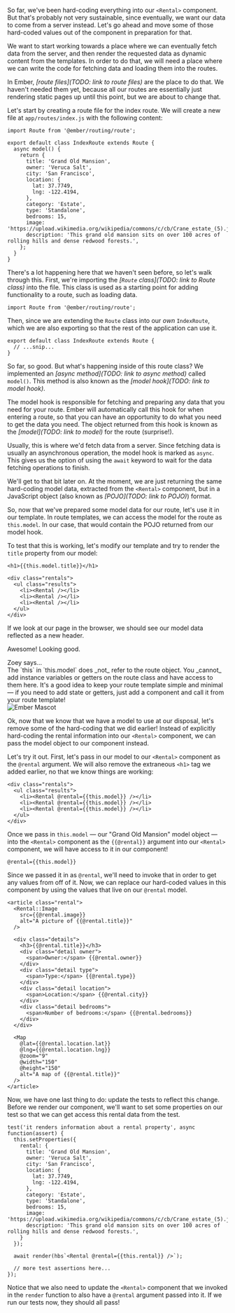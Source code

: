 So far, we've been hard-coding everything into our `<Rental>` component. But that's probably not very sustainable, since eventually, we want our data to come from a server instead. Let's go ahead and move some of those hard-coded values out of the component in preparation for that.

We want to start working towards a place where we can eventually fetch data from the server, and then render the requested data as dynamic content from the templates. In order to do that, we will need a place where we can write the code for fetching data and loading them into the routes.

In Ember, *[route files](TODO: link to route files)* are the place to do that. We haven't needed them yet, because all our routes are essentially just rendering static pages up until this point, but we are about to change that.

Let's start by creating a route file for the index route. We will create a new file at `app/routes/index.js` with the following content:

<!-- TODO: format diff -->

```
import Route from '@ember/routing/route';

export default class IndexRoute extends Route {
  async model() {
    return {
      title: 'Grand Old Mansion',
      owner: 'Veruca Salt',
      city: 'San Francisco',
      location: {
        lat: 37.7749,
        lng: -122.4194,
      },
      category: 'Estate',
      type: 'Standalone',
      bedrooms: 15,
      image: 'https://upload.wikimedia.org/wikipedia/commons/c/cb/Crane_estate_(5).jpg',
      description: 'This grand old mansion sits on over 100 acres of rolling hills and dense redwood forests.',
    };
  }
}
```

There's a lot happening here that we haven't seen before, so let's walk through this. First, we're importing the *[`Route` class](TODO: link to Route class)* into the file. This class is used as a starting point for adding functionality to a route, such as loading data.

<!-- TODO: format diff -->

```
import Route from '@ember/routing/route';
```

Then, since we are extending the `Route` class into our _own_ `IndexRoute`, which we are also exporting so that the rest of the application can use it.

<!-- TODO: format diff -->

```
export default class IndexRoute extends Route {
  // ...snip...
}
```

So far, so good. But what's happening inside of this route class? We implemented an *[async method](TODO: link to async method)* called `model()`. This method is also known as the *[model hook](TODO: link to model hook)*.

The model hook is responsible for fetching and preparing any data that you need for your route. Ember will automatically call this hook for when entering a route, so that you can have an opportunity to do what you need to get the data you need. The object returned from this hook is known as the *[model](TODO: link to model)* for the route (surprise!).

Usually, this is where we'd fetch data from a server. Since fetching data is usually an asynchronous operation, the model hook is marked as `async`. This gives us the option of using the `await` keyword to wait for the data fetching operations to finish.

We'll get to that bit later on. At the moment, we are just returning the same hard-coding model data, extracted from the `<Rental>` component, but in a JavaScript object (also known as *[POJO](TODO: link to POJO)*) format.

So, now that we've prepared some model data for our route, let's use it in our template. In route templates, we can access the model for the route as `this.model`. In our case, that would contain the POJO returned from our model hook.

To test that this is working, let's modify our template and try to render the `title` property from our model:

<!-- TODO: format diff -->

```
<h1>{{this.model.title}}</h1>

<div class="rentals">
  <ul class="results">
    <li><Rental /></li>
    <li><Rental /></li>
    <li><Rental /></li>
  </ul>
</div>
```

If we look at our page in the browser, we should see our model data reflected as a new header.

<!-- TODO: screenshot? -->

Awesome! Looking good.

<!-- TODO: Update the below cta note when https://github.com/emberjs/rfcs/pull/523 is merged. We don't want mention the `this` being the controller here and should just be able to explain `@model` here instead. -->

<div class="cta">
  <div class="cta-note">
    <div class="cta-note-body">
      <div class="cta-note-heading">Zoey says...</div>
      <div class="cta-note-message">
      The `this` in `this.model` does _not_ refer to the route object. You _cannot_ add instance variables or getters on the route class and have access to them here. It's a good idea to keep your route template simple and minimal — if you need to add state or getters, just add a component and call it from your route template!
      </div>
    </div>
    <img src="/images/mascots/zoey.png" role="presentation" alt="Ember Mascot">
  </div>
</div>

Ok, now that we know that we have a model to use at our disposal, let's remove some of the hard-coding that we did earlier! Instead of explicitly hard-coding the rental information into our `<Rental>` component, we can pass the model object to our component instead.

Let's try it out. First, let's pass in our model to our `<Rental>` component as the `@rental` argument. We will also remove the extraneous `<h1>` tag we added earlier, no that we know things are working:

<!-- TODO: format diff -->

```
<div class="rentals">
  <ul class="results">
    <li><Rental @rental={{this.model}} /></li>
    <li><Rental @rental={{this.model}} /></li>
    <li><Rental @rental={{this.model}} /></li>
  </ul>
</div>
```

Once we pass in `this.model` &mdash; our "Grand Old Mansion" model object &mdash; into the `<Rental>` component as the `{{@rental}}` argument into our `<Rental>` component, we will have access to it in our component!

<!-- TODO: format diff -->

```
@rental={{this.model}}
```

Since we passed it in as `@rental`, we'll need to invoke that in order to get any values from off of it. Now, we can replace our hard-coded values in this component by using the values that live on our `@rental` model.

<!-- TODO: format diff -->

```
<article class="rental">
  <Rental::Image
    src={{@rental.image}}
    alt="A picture of {{@rental.title}}"
  />

  <div class="details">
    <h3>{{@rental.title}}</h3>
    <div class="detail owner">
      <span>Owner:</span> {{@rental.owner}}
    </div>
    <div class="detail type">
      <span>Type:</span> {{@rental.type}}
    </div>
    <div class="detail location">
      <span>Location:</span> {{@rental.city}}
    </div>
    <div class="detail bedrooms">
      <span>Number of bedrooms:</span> {{@rental.bedrooms}}
    </div>
  </div>

  <Map
    @lat={{@rental.location.lat}}
    @lng={{@rental.location.lng}}
    @zoom="9"
    @width="150"
    @height="150"
    alt="A map of {{@rental.title}}"
  />
</article>
```

Now, we have one last thing to do: update the tests to reflect this change. Before we render our component, we'll want to set some properties on our test so that we can get access this rental data from the test.

```
test('it renders information about a rental property', async function(assert) {
  this.setProperties({
    rental: {
      title: 'Grand Old Mansion',
      owner: 'Veruca Salt',
      city: 'San Francisco',
      location: {
        lat: 37.7749,
        lng: -122.4194,
      },
      category: 'Estate',
      type: 'Standalone',
      bedrooms: 15,
      image: 'https://upload.wikimedia.org/wikipedia/commons/c/cb/Crane_estate_(5).jpg',
      description: 'This grand old mansion sits on over 100 acres of rolling hills and dense redwood forests.',
    }
  });

  await render(hbs`<Rental @rental={{this.rental}} />`);

  // more test assertions here...
});
```

Notice that we also need to update the `<Rental>` component that we invoked in the `render` function to also have a `@rental` argument passed into it. If we run our tests now, they should all pass!
